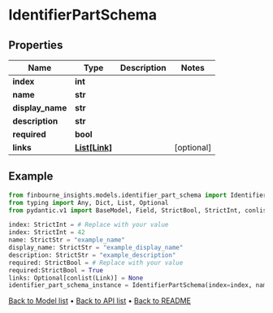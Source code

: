 # IdentifierPartSchema

## Properties
Name | Type | Description | Notes
------------ | ------------- | ------------- | -------------
**index** | **int** |  | 
**name** | **str** |  | 
**display_name** | **str** |  | 
**description** | **str** |  | 
**required** | **bool** |  | 
**links** | [**List[Link]**](Link.md) |  | [optional] 
## Example

```python
from finbourne_insights.models.identifier_part_schema import IdentifierPartSchema
from typing import Any, Dict, List, Optional
from pydantic.v1 import BaseModel, Field, StrictBool, StrictInt, conlist, constr

index: StrictInt = # Replace with your value
index: StrictInt = 42
name: StrictStr = "example_name"
display_name: StrictStr = "example_display_name"
description: StrictStr = "example_description"
required: StrictBool = # Replace with your value
required:StrictBool = True
links: Optional[conlist(Link)] = None
identifier_part_schema_instance = IdentifierPartSchema(index=index, name=name, display_name=display_name, description=description, required=required, links=links)

```

[Back to Model list](../README.md#documentation-for-models) &#8226; [Back to API list](../README.md#documentation-for-api-endpoints) &#8226; [Back to README](../README.md)

